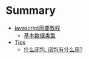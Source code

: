 # Summary

* [javascript简要教程](README.md)
   * [基本数据类型](ji_ben_shu_ju_lei_xing.md)
* [Tips](chapter1.md)
   * [什么闭包, 闭包有什么用?](shi_yao_bi_53052c_bi_bao_you_shi_yao_75283f.md)

